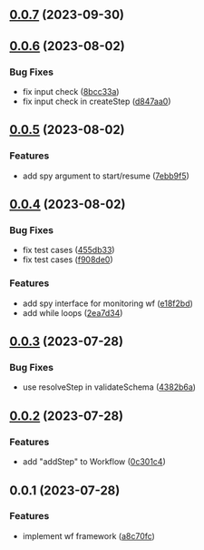 ## [0.0.7](https://github.com/prostojs/wf/compare/v0.0.6...v0.0.7) (2023-09-30)



## [0.0.6](https://github.com/prostojs/wf/compare/v0.0.5...v0.0.6) (2023-08-02)


### Bug Fixes

* fix input check ([8bcc33a](https://github.com/prostojs/wf/commit/8bcc33a1588a979fc444c0a0cf29c25996daf9ed))
* fix input check in createStep ([d847aa0](https://github.com/prostojs/wf/commit/d847aa0605d84dd643350d937f7efc545da2e228))



## [0.0.5](https://github.com/prostojs/wf/compare/v0.0.4...v0.0.5) (2023-08-02)


### Features

* add spy argument to start/resume ([7ebb9f5](https://github.com/prostojs/wf/commit/7ebb9f52e1121be08f0eb278a8494dc50873da18))



## [0.0.4](https://github.com/prostojs/wf/compare/v0.0.3...v0.0.4) (2023-08-02)


### Bug Fixes

* fix test cases ([455db33](https://github.com/prostojs/wf/commit/455db33efbb9b1bcffcd7620f55d522ba5f654a4))
* fix test cases ([f908de0](https://github.com/prostojs/wf/commit/f908de04efe04d39b54ea203f781150b8e981e08))


### Features

* add spy interface for monitoring wf ([e18f2bd](https://github.com/prostojs/wf/commit/e18f2bd9a39aa47878dcf50955cba2a02d97ed4b))
* add while loops ([2ea7d34](https://github.com/prostojs/wf/commit/2ea7d34aa68a3a22734fcdd59900a8869141e402))



## [0.0.3](https://github.com/prostojs/wf/compare/v0.0.2...v0.0.3) (2023-07-28)


### Bug Fixes

* use resolveStep in validateSchema ([4382b6a](https://github.com/prostojs/wf/commit/4382b6a66f929650232ae0ff1f87e7aa1c8f34b6))



## [0.0.2](https://github.com/prostojs/wf/compare/v0.0.1...v0.0.2) (2023-07-28)


### Features

* add "addStep" to Workflow ([0c301c4](https://github.com/prostojs/wf/commit/0c301c4ee474779bb9fb15617d91003fde115a4d))



## 0.0.1 (2023-07-28)


### Features

* implement wf framework ([a8c70fc](https://github.com/prostojs/wf/commit/a8c70fcaeb13ddd052a2c9a3b489174a6a391009))



